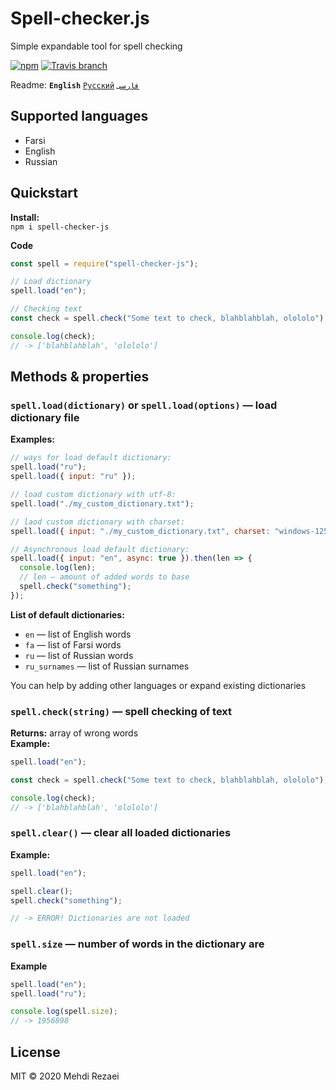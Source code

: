 # Spell-checker.js

Simple expandable tool for spell checking

[![npm](https://img.shields.io/npm/v/@mehdiraized/spell-checker-js.svg?style=flat-square)](https://www.npmjs.com/package/@mehdiraized/spell-checker-js)
[![Travis branch](https://img.shields.io/travis/mehdiraized/spell-checker.js/master.svg?style=flat-square)](https://travis-ci.org/mehdiraized/spell-checker.js)

Readme: **`English`** [`Русский`](README.RU.md) [`فارسی`](README.FA.md)

## Supported languages

- Farsi
- English
- Russian

## Quickstart

**Install:**  
`npm i spell-checker-js`

**Code**

```js
const spell = require("spell-checker-js");

// Load dictionary
spell.load("en");

// Checking text
const check = spell.check("Some text to check, blahblahblah, olololo");

console.log(check);
// -> ['blahblahblah', 'olololo']
```

## Methods & properties

### `spell.load(dictionary)` or `spell.load(options)` — load dictionary file

**Examples:**

```js
// ways for load default dictionary:
spell.load("ru");
spell.load({ input: "ru" });

// load custom dictionary with utf-8:
spell.load("./my_custom_dictionary.txt");

// laod custom dictionary with charset:
spell.load({ input: "./my_custom_dictionary.txt", charset: "windows-1251" });

// Asynchronous load default dictionary:
spell.load({ input: "en", async: true }).then(len => {
  console.log(len);
  // len — amount of added words to base
  spell.check("something");
});
```

**List of default dictionaries:**

- `en` — list of English words
- `fa` — list of Farsi words
- `ru` — list of Russian words
- `ru_surnames` — list of Russian surnames

You can help by adding other languages or expand existing dictionaries

### `spell.check(string)` — spell checking of text

**Returns:** array of wrong words  
**Example:**

```js
spell.load("en");

const check = spell.check("Some text to check, blahblahblah, olololo");

console.log(check);
// -> ['blahblahblah', 'olololo']
```

### `spell.clear()` — clear all loaded dictionaries

**Example:**

```js
spell.load("en");

spell.clear();
spell.check("something");

// -> ERROR! Dictionaries are not loaded
```

### `spell.size` — number of words in the dictionary are

**Example**

```js
spell.load("en");
spell.load("ru");

console.log(spell.size);
// -> 1956898
```

## License

MIT © 2020 Mehdi Rezaei
